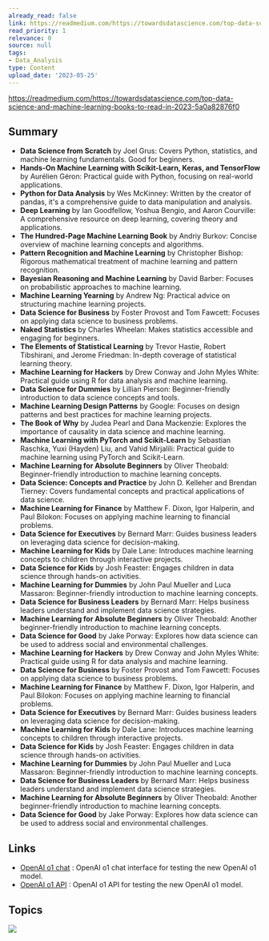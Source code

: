 ```yaml
---
already_read: false
link: https://readmedium.com/https://towardsdatascience.com/top-data-science-and-machine-learning-books-to-read-in-2023-5a0a82876f0
read_priority: 1
relevance: 0
source: null
tags:
- Data_Analysis
type: Content
upload_date: '2023-05-25'
---
```


https://readmedium.com/https://towardsdatascience.com/top-data-science-and-machine-learning-books-to-read-in-2023-5a0a82876f0
## Summary

- **Data Science from Scratch** by Joel Grus: Covers Python, statistics, and machine learning fundamentals. Good for beginners.
- **Hands-On Machine Learning with Scikit-Learn, Keras, and TensorFlow** by Aurélien Géron: Practical guide with Python, focusing on real-world applications.
- **Python for Data Analysis** by Wes McKinney: Written by the creator of pandas, it's a comprehensive guide to data manipulation and analysis.
- **Deep Learning** by Ian Goodfellow, Yoshua Bengio, and Aaron Courville: A comprehensive resource on deep learning, covering theory and applications.
- **The Hundred-Page Machine Learning Book** by Andriy Burkov: Concise overview of machine learning concepts and algorithms.
- **Pattern Recognition and Machine Learning** by Christopher Bishop: Rigorous mathematical treatment of machine learning and pattern recognition.
- **Bayesian Reasoning and Machine Learning** by David Barber: Focuses on probabilistic approaches to machine learning.
- **Machine Learning Yearning** by Andrew Ng: Practical advice on structuring machine learning projects.
- **Data Science for Business** by Foster Provost and Tom Fawcett: Focuses on applying data science to business problems.
- **Naked Statistics** by Charles Wheelan: Makes statistics accessible and engaging for beginners.
- **The Elements of Statistical Learning** by Trevor Hastie, Robert Tibshirani, and Jerome Friedman: In-depth coverage of statistical learning theory.
- **Machine Learning for Hackers** by Drew Conway and John Myles White: Practical guide using R for data analysis and machine learning.
- **Data Science for Dummies** by Lillian Pierson: Beginner-friendly introduction to data science concepts and tools.
- **Machine Learning Design Patterns** by Google: Focuses on design patterns and best practices for machine learning projects.
- **The Book of Why** by Judea Pearl and Dana Mackenzie: Explores the importance of causality in data science and machine learning.
- **Machine Learning with PyTorch and Scikit-Learn** by Sebastian Raschka, Yuxi (Hayden) Liu, and Vahid Mirjalili: Practical guide to machine learning using PyTorch and Scikit-Learn.
- **Machine Learning for Absolute Beginners** by Oliver Theobald: Beginner-friendly introduction to machine learning concepts.
- **Data Science: Concepts and Practice** by John D. Kelleher and Brendan Tierney: Covers fundamental concepts and practical applications of data science.
- **Machine Learning for Finance** by Matthew F. Dixon, Igor Halperin, and Paul Bilokon: Focuses on applying machine learning to financial problems.
- **Data Science for Executives** by Bernard Marr: Guides business leaders on leveraging data science for decision-making.
- **Machine Learning for Kids** by Dale Lane: Introduces machine learning concepts to children through interactive projects.
- **Data Science for Kids** by Josh Feaster: Engages children in data science through hands-on activities.
- **Machine Learning for Dummies** by John Paul Mueller and Luca Massaron: Beginner-friendly introduction to machine learning concepts.
- **Data Science for Business Leaders** by Bernard Marr: Helps business leaders understand and implement data science strategies.
- **Machine Learning for Absolute Beginners** by Oliver Theobald: Another beginner-friendly introduction to machine learning concepts.
- **Data Science for Good** by Jake Porway: Explores how data science can be used to address social and environmental challenges.
- **Machine Learning for Hackers** by Drew Conway and John Myles White: Practical guide using R for data analysis and machine learning.
- **Data Science for Business** by Foster Provost and Tom Fawcett: Focuses on applying data science to business problems.
- **Machine Learning for Finance** by Matthew F. Dixon, Igor Halperin, and Paul Bilokon: Focuses on applying machine learning to financial problems.
- **Data Science for Executives** by Bernard Marr: Guides business leaders on leveraging data science for decision-making.
- **Machine Learning for Kids** by Dale Lane: Introduces machine learning concepts to children through interactive projects.
- **Data Science for Kids** by Josh Feaster: Engages children in data science through hands-on activities.
- **Machine Learning for Dummies** by John Paul Mueller and Luca Massaron: Beginner-friendly introduction to machine learning concepts.
- **Data Science for Business Leaders** by Bernard Marr: Helps business leaders understand and implement data science strategies.
- **Machine Learning for Absolute Beginners** by Oliver Theobald: Another beginner-friendly introduction to machine learning concepts.
- **Data Science for Good** by Jake Porway: Explores how data science can be used to address social and environmental challenges.
## Links

- [OpenAI o1 chat](https://openai01.net/) : OpenAI o1 chat interface for testing the new OpenAI o1 model.
- [OpenAI o1 API](https://openaio1api.com/) : OpenAI o1 API for testing the new OpenAI o1 model.

## Topics

![](topics/Concept/Data%20Science)